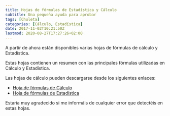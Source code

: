 ```yaml
---
title: Hojas de fórmulas de Estadística y Cálculo
subtitle: Una pequeña ayuda para aprobar
tags: [Chuleta]
categories: [Cálculo, Estadística]
date: 2017-11-02T10:21:50Z
lastmod: 2020-08-27T17:27:26+02:00
---
```


A partir de ahora están disponibles varias hojas de fórmulas de cálculo y Estadística.

<!--more-->

Estas hojas contienen un resumen con las principales fórmulas utilizadas en Cálculo y Estadística.

Las hojas de cálculo pueden descargarse desde los siguientes enlaces:

- [Hoja de fórmulas de Cálculo](https://aprendeconalf.es/docencia/calculo/formulas/)
- [Hoja de fórmulas de Estadística](https://aprendeconalf.es/docencia/estadistica/formulas/)

Estaría muy agradecido si me informáis de cualquier error que detectéis en estas hojas.